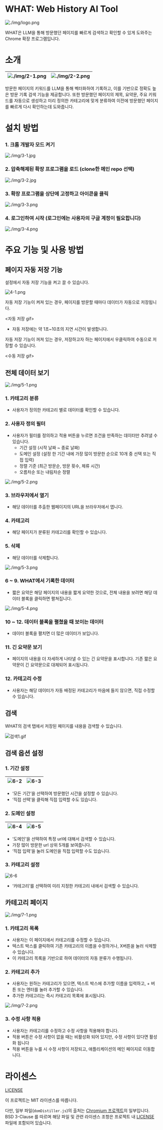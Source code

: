 # WHAT: Web History AI Tool

![./img/logo.png](./img/logo.png)

WHAT은 LLM을 통해 방문했던 페이지를 빠르게 검색하고 확인할 수 있게 도와주는 Chrome 확장 프로그램입니다. 

# 소개

![./img/2-1.png](./img/2-1.png) | ![./img/2-2.png](./img/2-2.png)
---|---|

방문한 페이지의 키워드를 LLM을 통해 벡터화하여 기록하고, 이를 기반으로 정확도 높은 방문 기록 검색 기능을 제공합니다. 또한 방문했던 페이지의 제목, 요약문, 주요 키워드를 자동으로 생성하고 미리 정의한 카테고리에 맞게 분류하여 이전에 방문했던 페이지를 빠르게 다시 확인하는데 도와줍니다.

# 설치 방법

### 1. 크롬 개발자 모드 켜기

![./img/3-1.jpg](./img/3-1.jpg)

### 2. 압축해제된 확장 프로그램을 로드 (clone한 메인 repo 선택)

![./img/3-2.jpg](./img/3-2.jpg)

### 3. 확장 프로그램을 상단에 고정하고 아이콘을 클릭

![./img/3-3.png](./img/3-3.png)

### 4. 로그인하여 시작 (로그인에는 사용자의 구글 계정이 필요합니다)

![./img/3-4.png](./img/3-4.png)

# 주요 기능 및 사용 방법

## 페이지 자동 저장 기능

설정에서 자동 저장 기능을 켜고 끌 수 있습니다.

![4-1.png](./img/4-1.png)

자동 저장 기능이 켜져 있는 경우, 페이지를 방문할 때마다 데이터가 자동으로 저장됩니다.

<자동 저장 gif>

- 자동 저장에는 약 1초~10초의 지연 시간이 발생합니다.

자동 저장 기능이 꺼져 있는 경우, 저장하고자 하는 페이지에서 우클릭하여 수동으로 저장할 수 있습니다.

<수동 저장 gif>

## 전체 데이터 보기

![./img/5-1.png](./img/5-1.png)

### 1. 카테고리 분류

- 사용자가 정의한 카테고리 별로 데이터를 확인할 수 있습니다.

### 2. 사용자 정의 필터

- 사용자가 필터를 정의하고 적용 버튼을 누르면 조건을 만족하는 데이터만 추려낼 수 있습니다.
    - 기간 설정 (시작 날짜 ~ 종료 날짜)
    - 도메인 설정 (설정 한 기간 내에 가장 많이 방문한 순으로 10개 중 선택 또는 직접 입력)
    - 정렬 기준 (최근 방문순, 방문 횟수, 체류 시간)
    - 오름차순 또는 내림차순 정렬

![./img/5-2.png](./img/5-2.png)

### 3. 브라우저에서 열기

- 해당 데이터를 추출한 웹페이지의 URL을 브라우저에서 엽니다.

### 4. 카테고리

- 해당 페이지가 분류된 카테고리를 확인할 수 있습니다.

### 5. 삭제

- 해당 데이터를 삭제합니다.

![./img/5-3.png](./img/5-3.png)

### 6 ~ 9. WHAT에서 기록한 데이터

- 짧은 요약은 해당 페이지의 내용을 짧게 요약한 것으로, 전체 내용을 보려면 해당 데이터 블록을 클릭하면 펼쳐집니다.

![./img/5-4.png](./img/5-4.png)

### 10 ~ 12. 데이터 블록을 펼쳤을 때 보이는 데이터

- 데이터 블록을 펼치면 더 많은 데이터가 보입니다.

### 11. 긴 요약문 보기

- 페이지의 내용을 더 자세하게 나타낼 수 있는 긴 요약문을 표시합니다. 기존 짧은 요약문이 긴 요약문으로 대체되어 표시됩니다.

### 12. 카테고리 수정

- 사용자는 해당 데이터가 자동 배정된 카테고리가 마음에 들지 않으면, 직접 수정할 수 있습니다.

## 검색

WHAT의 검색 탭에서 저장된 페이지를 내용을 검색할 수 있습니다.

![검색1.gif](./img/6-1.gif)

## 검색 옵션 설정

### 1. 기간 설정
![6-2](./img/6-2.png) | ![6-3](./img/6-3.png)
---|---|

- ‘모든 기간’을 선택하여 방문했던 시간을 설정할 수 있습니다.
- ‘직접 선택’을 클릭해 직접 입력할 수도 있습니다.

### 2. 도메인 설정
![6-4](./img/6-4.png) | ![6-5](./img/6-5.png)
---|---|

- ‘도메인’을 선택하여 특정 url에 대해서 검색할 수 있습니다.
- 가장 많이 방문한 url 상위 5개를 보여줍니다.
- ‘직접 입력’을 눌러 도메인을 직접 입력할 수도 있습니다.

### 3. 카테고리 설정
![6-6](./img/6-6.png)

- ‘카테고리’를 선택하여 미리 지정한 카테고리 내에서 검색할 수 있습니다.

## 카테고리 페이지

![./img/7-1.png](./img/7-1.png)

### 1. 카테고리 목록

- 사용자는 이 페이지에서 카테고리를 수정할 수 있습니다.
- 텍스트 박스를 클릭하여 기존 카테고리의 이름을 수정하거나, X버튼을 눌러 삭제할 수 있습니다.
- 이 카테고리 목록을 기반으로 하여 데이터의 자동 분류가 수행됩니다.

### 2. 카테고리 추가

- 사용자는 원하는 카테고리가 있으면, 텍스트 박스에 추가할 이름을 입력하고, + 버튼 또는 엔터를 눌러 추가할 수 있습니다.
- 추가한 카테고리는 즉시 카테고리 목록에 표시됩니다.

![./img/7-2.png](./img/7-2.png)

### 3. 수정 사항 적용

- 사용자는 카테고리를 수정하고 수정 사항을 적용해야 합니다.
- 적용 버튼은 수정 사항이 없을 때는 비활성화 되어 있지만, 수정 사항이 있다면 활성화 됩니다
- 적용 버튼을 누를 시 수정 사항이 저장되고, 애플리케이션의 메인 페이지로 이동합니다.

# 라이센스

[LICENSE](./LICENSE)

이 프로젝트는 MIT 라이센스를 따릅니다.

다만, 일부 파일(`domDistiller.js`)의 출처는 [Chromium 프로젝트](https://www.chromium.org/)의 일부입니다. BSD 3-Clause 를 따르며 해당 파일 및 관련 라이센스 조항은 프로젝트 내 [LICENSE](./LICENSE) 파일에 포함되어 있습니다.
